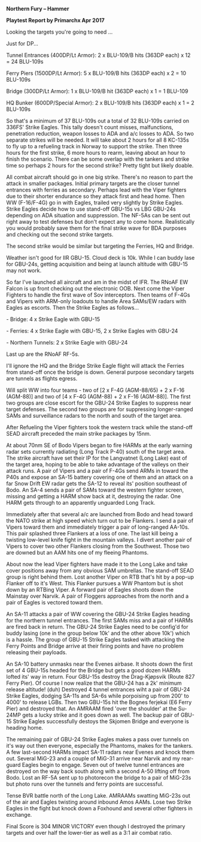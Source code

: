 **Northern Fury – Hammer**

**<span class="underline">Playtest Report by Primarchx Apr 2017</span>**

Looking the targets you're going to need ...

Just for DP...

Tunnel Entrances (400DP/Lt Armor): 2 x BLU-109/B hits (363DP each) x 12
= 24 BLU-109s

Ferry Piers (1500DP/Lt Armor): 5 x BLU-109/B hits (363DP each) x 2 = 10
BLU-109s

Bridge (300DP/Lt Armor): 1 x BLU-109/B hit (363DP each) x 1 = 1 BLU-109

HQ Bunker (600DP/Special Armor): 2 x BLU-109/B hits (363DP each) x 1 = 2
BLU-109s

So that's a minimum of 37 BLU-109s out a total of 32 BLU-109s carried on
336FS' Strike Eagles. This tally doesn't count misses, malfunctions,
penetration reduction, weapon losses to ADA and a/c losses to ADA. So
two separate strikes will be needed. It will take about 2 hours for all
8 KC-135s to fly up to a refueling track in Norway to support the
strike. Then three hours for the first strike, 6 more hours to rearm,
leaving about an hour to finish the scenario. There can be some overlap
with the tankers and strike time so perhaps 2 hours for the second
strike? Pretty tight but likely doable.

All combat aircraft should go in one big strike. There's no reason to
part the attack in smaller packages. Initial primary targets are the
closer tunnel entrances with ferries as secondary. Perhaps lead with the
Viper fighters due to their shorter endurance so they attack first and
head home. Then WW (F-16/F-4G) go in with Eagles, trailed very slightly
by Strike Eagles. Strike Eagles decide how to use stand-off GBU-15s vs
LBG GBU-24s depending on ADA situation and suppression. The NF-5As can
be sent out right away to test defenses but don't expect any to come
home. Realistically you would probably save them for the final strike
wave for BDA purposes and checking out the second strike targets.

The second strike would be similar but targeting the Ferries, HQ and
Bridge.

Weather isn't good for IIR GBU-15. Cloud deck is 10k. While I can buddy
lase for GBU-24s, getting acquisition and being at launch altitude with
GBU-15 may not work.

So far I've launched all aircraft and am in the midst of IFR. The RNoAF
EW Falcon is up front checking out the electronic OOB. Next come the
Viper Fighters to handle the first wave of Sov interceptors. Then teams
of F-4Gs and Vipers with ARM-only loadouts to handle Area SAMs/EW radars
with Eagles as escorts. Then the Strike Eagles as follows...

\- Bridge: 4 x Strike Eagle with GBU-15

\- Ferries: 4 x Strike Eagle with GBU-15, 2 x Strike Eagles with GBU-24

\- Northern Tunnels: 2 x Strike Eagle with GBU-24

Last up are the RNoAF RF-5s.

I'll ignore the HQ and the Bridge Strike Eagle flight will attack the
Ferries from stand-off once the bridge is down. General purpose
secondary targets are tunnels as flights egress.

Will split WW into four teams - two of \[2 x F-4G (AGM-88/65) + 2 x F-16
(AGM-88)\] and two of \[4 x F-4G (AGM-88) + 2 x F-16 (AGM-88)\]. The
first two groups are close escort for the GBU-24 Strike Eagles to
suppress near target defenses. The second two groups are for suppressing
longer-ranged SAMs and surveillance radars to the north and south of the
target area.

After Refueling the Viper fighters took the western track while the
stand-off SEAD aircraft preceded the main strike packages by 15nm.

At about 70nm SE of Bodo Vipers began to fire HARMs at the early warning
radar sets currently radiating (Long Track P-40) south of the target
area. The strike aircraft have set their IP for the Langvatnet (Long
Lake) east of the target area, hoping to be able to take advantage of
the valleys on their attack runs. A pair of Vipers and a pair of F-4Gs
send ARMs in toward the P40s and expose an SA-15 battery covering one of
them and an attack on a far Snow Drift EW radar gets the SA-12 to reveal
its' position southeast of Bodo. An SA-4 sends a pair of SAMs toward the
western fighter screen, missing and getting a HARM show back at it,
destroying the radar. One HARM gets through to an apparently unguarded
Long Track.

Immediately after that several a/c are launched from Bodo and head
toward the NATO strike at high speed which turn out to be Flankers. I
send a pair of Vipers toward them and immediately trigger a pair of
long-ranged AA-10s. This pair splashed three Flankers at a loss of one.
The last kill being a twisting low-level knife fight in the mountain
valleys. I divert another pair of Vipers to cover two other Flankers
closing from the Southwest. Those two are downed but an AAM hits one of
my fleeing Phantoms.

About now the lead Viper fighters have made it to the Long Lake and take
cover positions away from any obvious SAM umbrellas. The stand-off SEAD
group is right behind them. Lost another Viper on RTB that's hit by a
pop-up Flanker off to it's West. This Flanker pursues a WW Phantom but
is shot down by an RTBing Viper. A forward pair of Eagles shoots down
the Mainstay over Narvik. A pair of Floggers approaches from the north
and a pair of Eagles is vectored toward them.

An SA-11 attacks a pair of WW covering the GBU-24 Strike Eagles heading
for the northern tunnel entrances. The first SAMs miss and a pair of
HARMs are fired back in return. The GBU-24 Strike Eagles need to be
config'd for buddy lasing (one in the group below 10k' and the other
above 10k') which is a hassle. The group of GBU-15 Strike Eagles tasked
with attacking the Ferry Points and Bridge arrive at their firing points
and have no problem releasing their payloads.

An SA-10 battery unmasks near the Evenes airbase. It shoots down the
first set of 4 GBU-15s headed for the Bridge but gets a good dozen HARMs
lofted its' way in return. Four GBU-15s destroy the Drag-Kjøpsvik (Route
827 Ferry Pier). Of course I now realize that the GBU-24 has a 2k'
minimum release altitude\! (duh) Destroyed 4 tunnel entrances wiht a
pair of GBU-24 Strike Eagles, dodging SA-11s and SA-6s while porpoising
up from 200' to 4000' to release LGBs. Then two GBU-15s hit the Bognes
ferjekai (E6 Ferry Pier) and destroyed that. An AMRAAM fired 'over the
shoulder' at the Su-24MP gets a lucky strike and it goes down as well.
The backup pair of GBU-15 Strike Eagles successfully destoys the Skjomen
Bridge and everyone is heading home.

The remaining pair of GBU-24 Strike Eagles makes a pass over tunnels on
it's way out then everyone, especially the Phantoms, makes for the
tankers. A few last-second HARMs impact SA-11 radars near Evenes and
knock them out. Several MiG-23 and a couple of MiG-31 arrive near Narvik
and my rear-guard Eagles begin to engage. Seven out of twelve tunnel
entrances are destroyed on the way back south along with a second A-50
lifting off from Bodo. Lost an RF-5A sent up to photorecon the bridge to
a pair of MiG-23s but photo runs over the tunnels and ferry points are
successful.

Tense BVR battle north of the Long Lake. AMRAAMs swatting MiG-23s out of
the air and Eagles twisting around inbound Amos AAMs. Lose two Strike
Eagles in the fight but knock down a Foxhound and several other fighters
in exchange.

Final Score is 304 MINOR VICTORY even though I destroyed the primary
targets and over half the lower-tier as well as a 3:1 air combat ratio.
